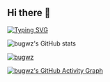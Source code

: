 ## Hi there 👋

<!-- dynamic typing effect 动态打字效果 -->
[![Typing SVG](https://readme-typing-svg.demolab.com?font=Fira+Code&pause=1000&width=435&lines=console.log(%22Hello%2C%20World%22)&center=true&size=27)](https://git.io/typing-svg)

![bugwz's GitHub stats](https://github-readme-stats.vercel.app/api?username=bugwz&show_icons=true&theme=transparent)

[![bugwz](https://github-profile-trophy.vercel.app/?username=bugwz)](https://github.com/ryo-ma/github-profile-trophy)

[![bugwz's GitHub Activity Graph](https://github-readme-activity-graph.vercel.app/graph?username=bugwz&theme=minimal)](https://github.com/ashutosh00710/github-readme-activity-graph)

